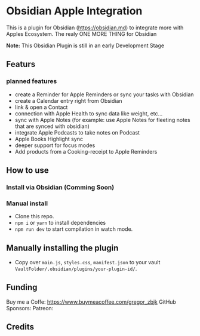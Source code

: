 # Obsidian Apple Integration

This is a plugin for Obsidian (https://obsidian.md) to integrate more with Apples Ecosystem.
The realy ONE MORE THING for Obsidian

**Note:** This Obsidian Plugin is still in an early Development Stage

## Featurs

### planned features

- create a Reminder for Apple Reminders or sync your tasks with Obsidian
- create a Calendar entry right from Obsidian
- link & open a Contact
- connection with Apple Health to sync data like weight, etc…
- sync with Apple Notes (for example: use Apple Notes for fleeting notes that are synced with obsidian)
- integrate Apple Podcasts to take notes on Podcast
- Apple Books Highlight sync
- deeper support for focus modes
- Add products from a Cooking-receipt to Apple Reminders

## How to use

### Install via Obsidian (Comming Soon)

### Manual install

- Clone this repo.
- `npm i` or `yarn` to install dependencies
- `npm run dev` to start compilation in watch mode.

## Manually installing the plugin

- Copy over `main.js`, `styles.css`, `manifest.json` to your vault `VaultFolder/.obsidian/plugins/your-plugin-id/`.

## Funding

Buy me a Coffe: https://www.buymeacoffee.com/gregor_zbjk
GitHub Sponsors:
Patreon:


## Credits

